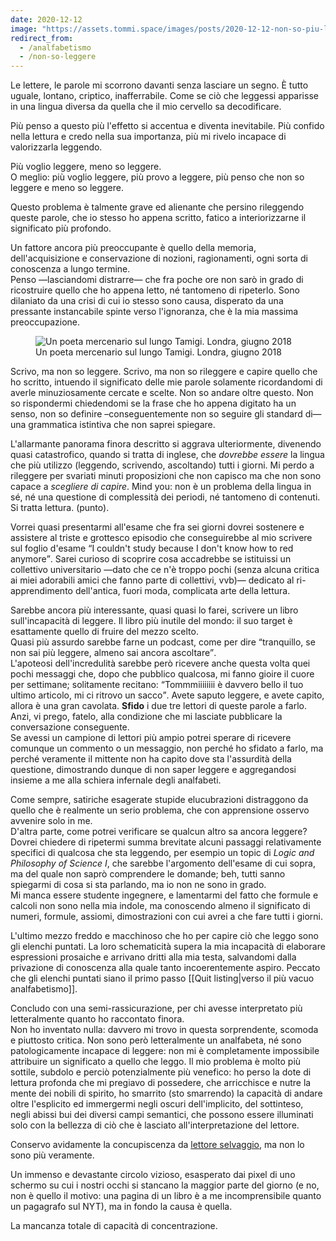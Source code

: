 ```yaml
---
date: 2020-12-12
image: "https://assets.tommi.space/images/posts/2020-12-12-non-so-piu-leggere.jpg"
redirect_from:
  - /analfabetismo
  - /non-so-leggere
---
```

Le lettere, le parole mi scorrono davanti senza lasciare un segno. È tutto uguale, lontano, criptico, inafferrabile. Come se ciò che leggessi apparisse in una lingua diversa da quella che il mio cervello sa decodificare.

Più penso a questo più l'effetto si accentua e diventa inevitabile. Più confido nella lettura e credo nella sua importanza, più mi rivelo incapace di valorizzarla leggendo.

Più voglio leggere, meno so leggere.\
O meglio: più voglio leggere, più provo a leggere, più penso che non so leggere e meno so leggere.

Questo problema è talmente grave ed alienante che persino rileggendo queste parole, che io stesso ho appena scritto, fatico a interiorizzarne il significato più profondo.

Un fattore ancora più preoccupante è quello della memoria, dell'acquisizione e conservazione di nozioni, ragionamenti, ogni sorta di conoscenza a lungo termine.\
Penso —lasciandomi distrarre— che fra poche ore non sarò in grado di ricostruire quello che ho appena letto, né tantomeno di ripeterlo. Sono dilaniato da una crisi di cui io stesso sono causa, disperato da una pressante instancabile spinte verso l'ignoranza, che è la mia massima preoccupazione.

<figure>
	<img src="{{page.image}}" title="Un poeta mercenario sul lungo Tamigi. Londra, giugno 2018" alt="Un poeta mercenario sul lungo Tamigi. Londra, giugno 2018" />
	<figcaption>
		Un poeta mercenario sul lungo Tamigi. Londra, giugno 2018
	</figcaption>
</figure>

Scrivo, ma non so leggere. Scrivo, ma non so rileggere e capire quello che ho scritto, intuendo il significato delle mie parole solamente ricordandomi di averle minuziosamente cercate e scelte. Non so andare oltre questo. Non so rispondermi chiedendomi se la frase che ho appena digitato ha un senso, non so definire –conseguentemente non so seguire gli standard di— una grammatica istintiva che non saprei spiegare.

L'allarmante panorama finora descritto si aggrava ulteriormente, divenendo quasi catastrofico, quando si tratta di inglese, che *dovrebbe essere* la lingua che più utilizzo (leggendo, scrivendo, ascoltando) tutti i giorni. Mi perdo a rileggere per svariati minuti proposizioni che non capisco ma che non sono capace a *scegliere di capire*. Mind you: non è un problema della lingua in sé, né una questione di complessità dei periodi, né tantomeno di contenuti. Si tratta lettura. (punto).

Vorrei quasi presentarmi all'esame che fra sei giorni dovrei sostenere e assistere al triste e grottesco episodio che conseguirebbe al mio scrivere sul foglio d'esame <q>I couldn't study because I don't know how to red anymore</q>. Sarei curioso di scoprire cosa accadrebbe se istituissi un collettivo universitario —dato che ce n'è troppo pochi (senza alcuna critica ai miei adorabili amici che fanno parte di collettivi, vvb)— dedicato al ri-apprendimento dell'antica, fuori moda, complicata arte della lettura.

Sarebbe ancora più interessante, quasi quasi lo farei, scrivere un libro sull'incapacità di leggere. Il libro più inutile del mondo: il suo target è esattamente quello di fruire del mezzo scelto.\
Quasi più assurdo sarebbe farne un podcast, come per dire <q>tranquillo, se non sai più leggere, almeno sai ancora ascoltare</q>.\
L'apoteosi dell'incredulità sarebbe però ricevere anche questa volta quei pochi messaggi che, dopo che pubblico qualcosa, mi fanno gioire il cuore per settimane; solitamente recitano: <q>Tommmiiiiiiii è davvero bello il tuo ultimo articolo, mi ci ritrovo un sacco</q>. Avete saputo leggere, e avete capito, allora è una gran cavolata. **Sfido** i due tre lettori di queste parole a farlo. Anzi, vi prego, fatelo, alla condizione che mi lasciate pubblicare la conversazione conseguente.\
Se avessi un campione di lettori più ampio potrei sperare di ricevere comunque un commento o un messaggio, non perché ho sfidato a farlo, ma perché veramente il mittente non ha capito dove sta l'assurdità della questione, dimostrando dunque di non saper leggere e aggregandosi insieme a me alla schiera infernale degli analfabeti.

Come sempre, satiriche esagerate stupide elucubrazioni distraggono da quello che è realmente un serio problema, che con apprensione osservo avvenire solo in me.\
D'altra parte, come potrei verificare se qualcun altro sa ancora leggere?\
Dovrei chiedere di ripetermi summa brevitate alcuni passaggi relativamente specifici di qualcosa che sta leggendo, per esempio un topic di *Logic and Philosophy of Science I*, che sarebbe l'argomento dell'esame di cui sopra, ma del quale non saprò comprendere le domande; beh, tutti sanno spiegarmi di cosa si sta parlando, ma io non ne sono in grado.\
Mi manca essere studente ingegnere, e lamentarmi del fatto che formule e calcoli non sono nella mia indole, ma conoscendo almeno il significato di numeri, formule, assiomi, dimostrazioni con cui avrei a che fare tutti i giorni.

L'ultimo mezzo freddo e macchinoso che ho per capire ciò che leggo sono gli elenchi puntati. La loro schematicità supera la mia incapacità di elaborare espressioni prosaiche e arrivano dritti alla mia testa, salvandomi dalla privazione di conoscenza alla quale tanto incoerentemente aspiro. Peccato che gli elenchi puntati siano il primo passo [[Quit listing|verso il più vacuo analfabetismo]].

Concludo con una semi-rassicurazione, per chi avesse interpretato più letteralmente quanto ho raccontato finora.\
Non ho inventato nulla: davvero mi trovo in questa sorprendente, scomoda e piuttosto critica. Non sono però letteralmente un analfabeta, né sono patologicamente incapace di leggere: non mi è completamente impossibile attribuire un significato a quello che leggo. Il mio problema è molto più sottile, subdolo e perciò potenzialmente più venefico: ho perso la dote di lettura profonda che mi pregiavo di possedere, che arricchisce e nutre la mente dei nobili di spirito, ho smarrito (sto smarrendo) la capacità di andare oltre l'esplicito ed immergermi negli oscuri dell'implicito, del sottinteso, negli abissi bui dei diversi campi semantici, che possono essere illuminati solo con la bellezza di ciò che è lasciato all'interpretazione del lettore.

Conservo avidamente la concupiscenza da [lettore selvaggio](/che-palle-instagram#three), ma non lo sono più veramente.

Un immenso e devastante circolo vizioso, esasperato dai pixel di uno schermo su cui i nostri occhi si stancano la maggior parte del giorno (e no, non è quello il motivo: una pagina di un libro è a me incomprensibile quanto un pagagrafo sul NYT), ma in fondo la causa è quella.

La mancanza totale di capacità di concentrazione.
